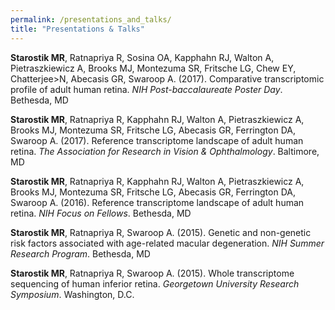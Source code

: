 ```yaml
---
permalink: /presentations_and_talks/
title: "Presentations & Talks"
---
```

<p><b>Starostik MR</b>, Ratnapriya R, Sosina OA, Kapphahn RJ, Walton A, Pietraszkiewicz A, Brooks MJ, Montezuma SR, Fritsche LG, Chew EY, Chatterjee>N, Abecasis GR, Swaroop A. (2017). Comparative transcriptomic profile of adult human retina. <i>NIH Post-baccalaureate Poster Day</i>. Bethesda, MD</p>
<p><b>Starostik MR</b>, Ratnapriya R, Kapphahn RJ, Walton A, Pietraszkiewicz A, Brooks MJ, Montezuma SR, Fritsche LG, Abecasis GR, Ferrington DA, Swaroop A. (2017). Reference transcriptome landscape of adult human retina. <i>The Association for Research in Vision & Ophthalmology</i>. Baltimore, MD</p>
<p><b>Starostik MR</b>, Ratnapriya R, Kapphahn RJ, Walton A, Pietraszkiewicz A, Brooks MJ, Montezuma SR, Fritsche LG, Abecasis GR, Ferrington DA, Swaroop A. (2016). Reference transcriptome landscape of adult human retina. <i>NIH Focus on Fellows</i>. Bethesda, MD</p>
<p><b>Starostik MR</b>, Ratnapriya R, Swaroop A. (2015). Genetic and non-genetic risk factors associated with age-related macular degeneration. <i>NIH Summer Research Program</i>. Bethesda, MD</p>
<p><b>Starostik MR</b>, Ratnapriya R, Swaroop A. (2015). Whole transcriptome sequencing of human inferior retina. <i>Georgetown University Research Symposium</i>. Washington, D.C.</p>
